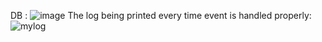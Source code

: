 DB : ![image](https://github.com/user-attachments/assets/238b9aff-019b-4677-ac54-e39667cfcf03)
The log being printed every time event is handled properly: ![mylog](https://github.com/user-attachments/assets/8822ac3c-c40f-4515-a81b-bcad7c2ba4b6)
